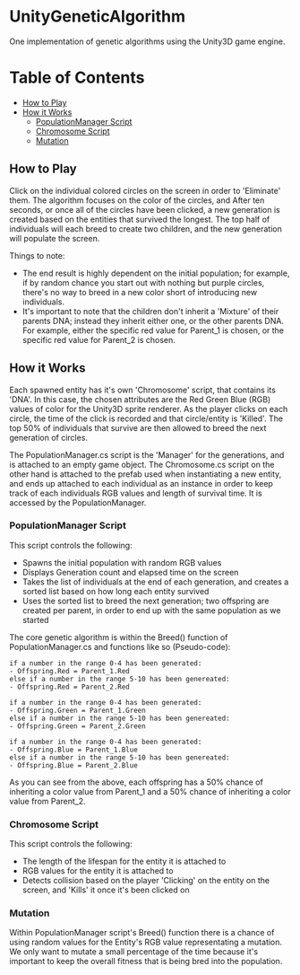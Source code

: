 # UnityGeneticAlgorithm
One implementation of genetic algorithms using the Unity3D game engine.

# Table of Contents
- [How to Play](#how-to-play)
- [How it Works](#how-it-works)
  - [PopulationManager Script](#populationmanager-script)
  - [Chromosome Script](#chromosome-script)
  - [Mutation](#mutation)

## How to Play
Click on the individual colored circles on the screen in order to 'Eliminate' them. The algorithm focuses on the color of the circles, and After ten seconds, or once all of the circles have been clicked, a new generation is created based on the entities that survived the longest. The top half of individuals will each breed to create two children, and the new generation will populate the screen.

Things to note:
- The end result is highly dependent on the initial population; for example, if by random chance you start out with nothing but purple circles, there's no way to breed in a new color short of introducing new individuals.
- It's important to note that the children don't inherit a 'Mixture' of their parents DNA; instead they inherit either one, or the other parents DNA. For example, either the specific red value for Parent_1 is chosen, or the specific red value for Parent_2 is chosen.

## How it Works
Each spawned entity has it's own 'Chromosome' script, that contains its 'DNA'. In this case, the chosen attributes are the Red Green Blue (RGB) values of color for the Unity3D sprite renderer. As the player clicks on each circle, the time of the click is recorded and that circle/entity is 'Killed'. The top 50% of individuals that survive are then allowed to breed the next generation of circles.

The PopulationManager.cs script is the 'Manager' for the generations, and is attached to an empty game object. The Chromosome.cs script on the other hand is attached to the prefab used when instantiating a new entity, and ends up attached to each individual as an instance in order to keep track of each individuals RGB values and length of survival time. It is accessed by the PopulationManager.

### PopulationManager Script
This script controls the following:
- Spawns the initial population with random RGB values
- Displays Generation count and elapsed time on the screen
- Takes the list of individuals at the end of each generation, and creates a sorted list based on how long each entity survived
- Uses the sorted list to breed the next generation; two offspring are created per parent, in order to end up with the same population as we started

The core genetic algorithm is within the Breed() function of PopulationManager.cs and functions like so (Pseudo-code):

```
if a number in the range 0-4 has been generated:
- Offspring.Red = Parent_1.Red
else if a number in the range 5-10 has been genereated:
- Offspring.Red = Parent_2.Red

if a number in the range 0-4 has been generated:
- Offspring.Green = Parent_1.Green
else if a number in the range 5-10 has been genereated:
- Offspring.Green = Parent_2.Green

if a number in the range 0-4 has been generated:
- Offspring.Blue = Parent_1.Blue
else if a number in the range 5-10 has been genereated:
- Offspring.Blue = Parent_2.Blue
```

As you can see from the above, each offspring has a 50% chance of inheriting a color value from Parent_1 and a 50% chance of inheriting a color value from Parent_2.

### Chromosome Script
This script controls the following:
- The length of the lifespan for the entity it is attached to
- RGB values for the entity it is attached to
- Detects collision based on the player 'Clicking' on the entity on the screen, and 'Kills' it once it's been clicked on

### Mutation
Within PopulationManager script's Breed() function there is a chance of using random values for the Entity's RGB value representating a mutation. We only want to mutate a small percentage of the time because it's important to keep the overall fitness that is being bred into the population.
